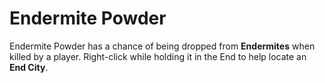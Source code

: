# Endermite Powder

Endermite Powder has a chance of being dropped from **Endermites** when killed by a player.  Right-click while holding it in the End to help locate an **End City**.